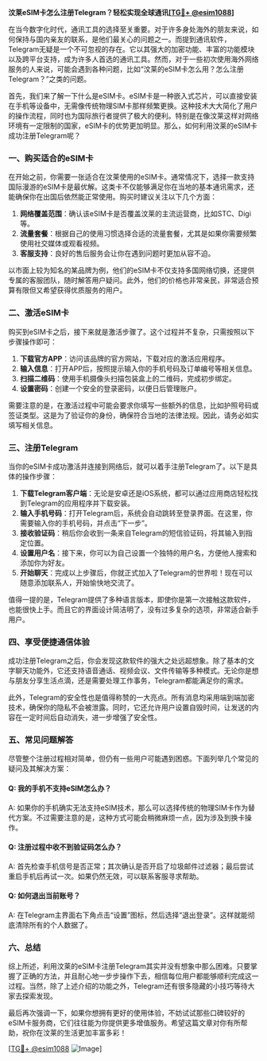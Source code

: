 **汶莱eSIM卡怎么注册Telegram？轻松实现全球通讯[[TG💪+ @esim1088](https://t.me/s/esim1088)]**

在当今数字化时代，通讯工具的选择至关重要。对于许多身处海外的朋友来说，如何保持与国内亲友的联系，是他们最关心的问题之一。而提到通讯软件，Telegram无疑是一个不可忽视的存在。它以其强大的加密功能、丰富的功能模块以及跨平台支持，成为许多人首选的通讯工具。然而，对于一些初次使用海外网络服务的人来说，可能会遇到各种问题，比如“汶莱的eSIM卡怎么用？怎么注册Telegram？”之类的问题。

首先，我们来了解一下什么是eSIM卡。eSIM卡是一种嵌入式芯片，可以直接安装在手机等设备中，无需像传统物理SIM卡那样频繁更换。这种技术大大简化了用户的操作流程，同时也为国际旅行者提供了极大的便利。特别是在像汶莱这样对网络环境有一定限制的国家，eSIM卡的优势更加明显。那么，如何利用汶莱的eSIM卡成功注册Telegram呢？

### 一、购买适合的eSIM卡

在开始之前，你需要一张适合在汶莱使用的eSIM卡。通常情况下，选择一款支持国际漫游的eSIM卡是最优解。这类卡不仅能够满足你在当地的基本通讯需求，还能确保你在出国后依然能正常使用。购买时建议关注以下几个方面：

1. **网络覆盖范围**：确认该eSIM卡是否覆盖汶莱的主流运营商，比如STC、Digi等。
2. **流量套餐**：根据自己的使用习惯选择合适的流量套餐，尤其是如果你需要频繁使用社交媒体或观看视频。
3. **客服支持**：良好的售后服务会让你在遇到问题时更加从容不迫。

以市面上较为知名的某品牌为例，他们的eSIM卡不仅支持多国网络切换，还提供专属的客服团队，随时解答用户疑问。此外，他们的价格也非常亲民，非常适合预算有限但又希望获得优质服务的用户。

### 二、激活eSIM卡

购买到eSIM卡之后，接下来就是激活步骤了。这个过程并不复杂，只需按照以下步骤操作即可：

1. **下载官方APP**：访问该品牌的官方网站，下载对应的激活应用程序。
2. **输入信息**：打开APP后，按照提示输入你的手机号码及订单编号等相关信息。
3. **扫描二维码**：使用手机摄像头扫描包装盒上的二维码，完成初步绑定。
4. **设置密码**：创建一个安全的登录密码，以便日后管理账户。

需要注意的是，在激活过程中可能会要求你填写一些额外的信息，比如护照号码或签证类型。这是为了验证你的身份，确保符合当地的法律法规。因此，请务必如实填写相关信息。

### 三、注册Telegram

当你的eSIM卡成功激活并连接到网络后，就可以着手注册Telegram了。以下是具体的操作步骤：

1. **下载Telegram客户端**：无论是安卓还是iOS系统，都可以通过应用商店轻松找到Telegram的应用程序并下载安装。
2. **输入手机号码**：打开Telegram后，系统会自动跳转至登录界面。在这里，你需要输入你的手机号码，并点击“下一步”。
3. **接收验证码**：稍后你会收到一条来自Telegram的短信验证码，将其输入到指定位置。
4. **设置用户名**：接下来，你可以为自己设置一个独特的用户名，方便他人搜索和添加你为好友。
5. **开始聊天**：完成以上步骤后，你就正式加入了Telegram的世界啦！现在可以随意添加联系人，开始愉快地交流了。

值得一提的是，Telegram提供了多种语言版本，即使你是第一次接触这款软件，也能很快上手。而且它的界面设计简洁明了，没有过多复杂的选项，非常适合新手用户。

### 四、享受便捷通信体验

成功注册Telegram之后，你会发现这款软件的强大之处远超想象。除了基本的文字聊天功能外，它还支持语音通话、视频会议、文件传输等多种模式。无论你是想与朋友分享生活点滴，还是需要处理工作事务，Telegram都能满足你的需求。

此外，Telegram的安全性也是值得称赞的一大亮点。所有消息均采用端到端加密技术，确保你的隐私不会被泄露。同时，它还允许用户设置自毁时间，让发送的内容在一定时间后自动消失，进一步增强了安全性。

### 五、常见问题解答

尽管整个注册过程相对简单，但仍有一些用户可能遇到困惑。下面列举几个常见的疑问及其解决方案：

#### Q: 我的手机不支持eSIM怎么办？
A: 如果你的手机确实无法支持eSIM技术，那么可以选择传统的物理SIM卡作为替代方案。不过需要注意的是，这种方式可能会稍微麻烦一点，因为涉及到换卡操作。

#### Q: 注册过程中收不到验证码怎么办？
A: 首先检查手机信号是否正常；其次确认是否开启了垃圾邮件过滤器；最后尝试重启手机后再试一次。如果仍然无效，可以联系客服寻求帮助。

#### Q: 如何退出当前账号？
A: 在Telegram主界面右下角点击“设置”图标，然后选择“退出登录”。这样就能彻底清除所有的个人数据了。

### 六、总结

综上所述，利用汶莱的eSIM卡注册Telegram其实并没有想象中那么困难。只要掌握了正确的方法，并且耐心地一步步操作下去，相信每位用户都能够顺利完成这一过程。当然，除了上述介绍的功能之外，Telegram还有很多隐藏的小技巧等待大家去探索发现。

最后再次强调一下，如果你想拥有更好的使用体验，不妨试试那些口碑较好的eSIM卡服务商，它们往往能为你提供更多增值服务。希望这篇文章对你有所帮助，祝你在汶莱的生活更加丰富多彩！

[[TG💪+ @esim1088](https://t.me/s/esim1088) ![Image](https://i.postimg.cc/4NQfJmqS/Snipaste-2025-05-13-00-14-12.png)]